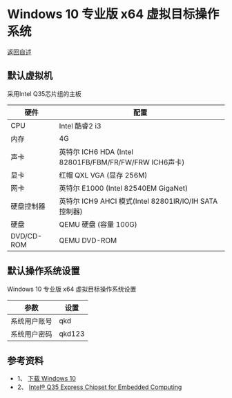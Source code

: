 # Windows 10 专业版 x64 虚拟目标操作系统

  [返回自述](https://gitee.com/david921518/qkd-app/blob/gitee/README.md)
  
## 默认虚拟机

  采用Intel Q35芯片组的主板

| 硬件 | 配置 |
|------|------|
| CPU | Intel 酷睿2 i3 |
| 内存 | 4G |
| 声卡 | 英特尔 ICH6 HDA (Intel 82801FB/FBM/FR/FW/FRW ICH6声卡) |
| 显卡 | 红帽 QXL VGA (显存 256M) |
| 网卡 | 英特尔 E1000 (Intel 82540EM GigaNet) |
| 硬盘控制器 | 英特尔 ICH9 AHCI 模式(Intel 82801IR/IO/IH SATA 控制器) |
| 硬盘 | QEMU 硬盘 (容量 100G) |
| DVD/CD-ROM | QEMU DVD-ROM |

## 默认操作系统设置

  Windows 10 专业版 x64 虚拟目标操作系统设置

| 参数 | 设置 |
|------|------|
| 系统用户账号 | qkd |
| 系统用户密码 | qkd123 |

## 参考资料

- 1、 [下载 Windows 10](https://www.microsoft.com/zh-cn/software-download/windows10)
- 2、 [Intel® Q35 Express Chipset for Embedded Computing](https://www.intel.cn/content/dam/www/public/us/en/documents/product-briefs/q35-chipset-brief.pdf)
